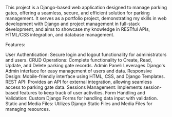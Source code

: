 This project is a Django-based web application designed to manage parking gates, offering a seamless, secure, and efficient solution for parking management. 
It serves as a portfolio project, demonstrating my skills in web development with Django and project management in full-stack development, 
and aims to showcase my knowledge in RESTful APIs, HTML/CSS integration, and database management.

Features:

User Authentication: Secure login and logout functionality for administrators and users.
CRUD Operations: Complete functionality to Create, Read, Update, and Delete parking gate records.
Admin Panel: Leverages Django's Admin interface for easy management of users and data.
Responsive Design: Mobile-friendly interface using HTML, CSS, and Django Templates.
REST API: Provides an API for external integration, allowing seamless access to parking gate data.
Sessions Management: Implements session-based features to keep track of user activities.
Form Handling and Validation: Custom Django Forms for handling data input with validation.
Static and Media Files: Utilizes Django Static Files and Media Files for managing resources.
